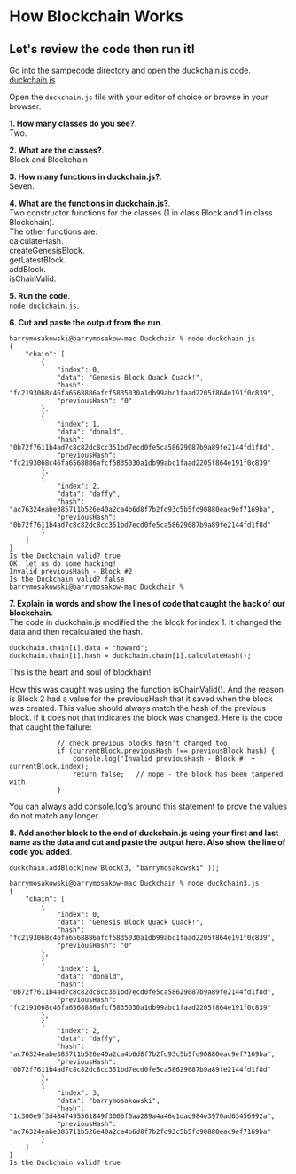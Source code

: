# How Blockchain Works


## Let's review the code then run it!

Go into the sampecode directory and open the duckchain.js code.    
[duckchain.js](https://github.com/JerryCuomo/ThinkBlockchain/blob/main/samplecode/Duckchain/duckchain.js) 
    
Open the `duckchain.js` file with your editor of choice or browse in your browser.     

**1.  How many classes do you see?**.    
Two.

**2.  What are the classes?**.    
Block and Blockchain

**3.  How many functions in duckchain.js?**.    
Seven.     

**4.  What are the functions in duckchain.js?**.         
Two constructor functions for the classes (1 in class Block and 1 in class Blockchain).    
The other functions are:        
calculateHash.      
createGenesisBlock.         
getLatestBlock.    
addBlock.     
isChainValid.     

**5.  Run the code**.     
`node duckchain.js`.    

**6.  Cut and paste the output from the run.**
```
barrymosakowski@barrymosakow-mac Duckchain % node duckchain.js
{
    "chain": [
        {
            "index": 0,
            "data": "Genesis Block Quack Quack!",
            "hash": "fc2193068c46fa6568886afcf5835030a1db99abc1faad2205f864e191f0c839",
            "previousHash": "0"
        },
        {
            "index": 1,
            "data": "donald",
            "hash": "0b72f7611b4ad7c8c82dc8cc351bd7ecd0fe5ca58629087b9a89fe2144fd1f8d",
            "previousHash": "fc2193068c46fa6568886afcf5835030a1db99abc1faad2205f864e191f0c839"
        },
        {
            "index": 2,
            "data": "daffy",
            "hash": "ac76324eabe385711b526e40a2ca4b6d8f7b2fd93c5b5fd90880eac9ef7169ba",
            "previousHash": "0b72f7611b4ad7c8c82dc8cc351bd7ecd0fe5ca58629087b9a89fe2144fd1f8d"
        }
    ]
}
Is the Duckchain valid? true
OK, let us do some hacking!
Invalid previousHash - Block #2
Is the Duckchain valid? false
barrymosakowski@barrymosakow-mac Duckchain %
```
     

 **7.  Explain in words and show the lines of code that caught the hack of our blockchain**.    
 The code in duckchain.js modified the the block for index 1.   It changed the data and then recalculated the hash.  
```
duckchain.chain[1].data = "howard";
duckchain.chain[1].hash = duckchain.chain[1].calculateHash();
```
      
This is the heart and soul of blockhain! 

How this was caught was using the function isChainValid().  And the reason is Block 2 had a value for the previousHash that it saved when the block was created.  This value should always match the hash of the previous block.  If it does not that indicates the block was changed.  Here is the code that caught the failure:
```
            // check previous blocks hasn't changed too
            if (currentBlock.previousHash !== previousBlock.hash) {   
                console.log('Invalid previousHash - Block #' + currentBlock.index);
                return false;   // nope - the block has been tampered with
            }
```     

You can always add console.log's around this statement to prove the values do not match any longer.     

**8.  Add another block to the end of duckchain.js using your first and last name as the data and cut and paste the output here.  Also show the line of code you added**.

```
duckchain.addBlock(new Block(3, "barrymosakowski" ));

barrymosakowski@barrymosakow-mac Duckchain % node duckchain3.js
{
    "chain": [
        {
            "index": 0,
            "data": "Genesis Block Quack Quack!",
            "hash": "fc2193068c46fa6568886afcf5835030a1db99abc1faad2205f864e191f0c839",
            "previousHash": "0"
        },
        {
            "index": 1,
            "data": "donald",
            "hash": "0b72f7611b4ad7c8c82dc8cc351bd7ecd0fe5ca58629087b9a89fe2144fd1f8d",
            "previousHash": "fc2193068c46fa6568886afcf5835030a1db99abc1faad2205f864e191f0c839"
        },
        {
            "index": 2,
            "data": "daffy",
            "hash": "ac76324eabe385711b526e40a2ca4b6d8f7b2fd93c5b5fd90880eac9ef7169ba",
            "previousHash": "0b72f7611b4ad7c8c82dc8cc351bd7ecd0fe5ca58629087b9a89fe2144fd1f8d"
        },
        {
            "index": 3,
            "data": "barrymosakowski",
            "hash": "1c300e9f3d4847495561849f3006f0aa289a4a46e1dad984e3970ad63456992a",
            "previousHash": "ac76324eabe385711b526e40a2ca4b6d8f7b2fd93c5b5fd90880eac9ef7169ba"
        }
    ]
}
Is the Duckchain valid? true
```
